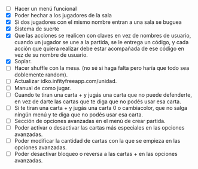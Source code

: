 - [ ] Hacer un menú funcional
- [x] Poder hechar a los jugadores de la sala
- [x] Si dos jugadores con el mismo nombre entran a una sala se buguea
- [x] Sistema de suerte
- [x] Que las acciones se realicen con claves en vez de nombres de usuario, cuando un jugador se une a la partida, se le entrega un código, y cada acción que quiera realizar debe estar acompañada de ese código en vez de su nombre de usuario.
- [x] Soplar.
- [ ] Hacer shuffle con la mesa. (no sé si haga falta pero haría que todo sea doblemente random).
- [ ] Actualizar idko.infityfreeapp.com/unidad.
- [ ] Manual de como jugar.
- [ ] Cuando te tiran una carta + y jugás una carta que no puede defenderte, en vez de darte las cartas que te diga que no podés usar esa carta.
- [ ] Si te tiran una carta + y jugás una carta 0 o cambiacolor, que no salga ningún menú y te diga que no podés usar esa carta.
- [ ] Sección de opciones avanzadas en el menú de crear partida.
- [ ] Poder activar o desactivar las cartas más especiales en las opciones avanzadas.
- [ ] Poder modificar la cantidad de cartas con la que se empieza en las opciones avanzadas.
- [ ] Poder desactivar bloqueo o reversa a las cartas + en las opciones avanzadas.
